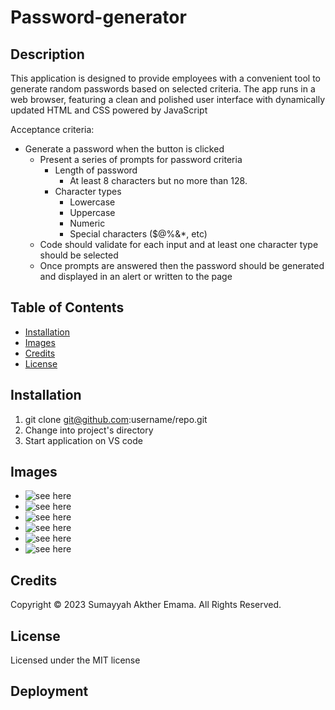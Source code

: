 # Password-generator


## Description

This application is designed to provide employees with a convenient tool to generate random passwords based on selected criteria. The app runs in a web browser, featuring a clean and polished user interface with dynamically updated HTML and CSS powered by JavaScript

Acceptance criteria:

* Generate a password when the button is clicked
  * Present a series of prompts for password criteria
    * Length of password
      * At least 8 characters but no more than 128.
    * Character types
      * Lowercase
      * Uppercase
      * Numeric
      * Special characters ($@%&*, etc)
  * Code should validate for each input and at least one character type should be selected
  * Once prompts are answered then the password should be generated and displayed in an alert or written to the page

## Table of Contents

* [Installation](#installation)
* [Images](#Images)
* [Credits](#credits)
* [License](#license)


## Installation

1) git clone git@github.com:username/repo.git
2) Change into project's directory
3) Start application on VS code

## Images 
* ![see here](image/5-1.png)
* ![see here](image/5-2.png)
* ![see here](image/5-3.png)
* ![see here](image/5-4.png)
* ![see here](image/5-5.png)
* ![see here](image/5-6.png)

## Credits

Copyright © 2023 Sumayyah Akther Emama. All Rights Reserved.

## License

Licensed under the MIT license

## Deployment 

